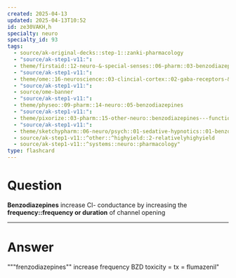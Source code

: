 ```yaml
---
created: 2025-04-13
updated: 2025-04-13T10:52
id: ze30VAKH,h
specialty: neuro
specialty_id: 93
tags:
  - source/ak-original-decks::step-1::zanki-pharmacology
  - "source/ak-step1-v11:": 
  - theme/firstaid::12-neuro-&-special-senses::06-pharm::03-benzodiazepines
  - "source/ak-step1-v11:": 
  - theme/ome::16-neuroscience::03-clincial-cortex::02-gaba-receptors-&-alcohol
  - "source/ak-step1-v11:": 
  - source/ome-banner
  - "source/ak-step1-v11:": 
  - theme/physeo::09-pharm::14-neuro::05-benzodiazepines
  - "source/ak-step1-v11:": 
  - theme/pixorize::03-pharm::15-other-neuro::benzodiazepines---function
  - "source/ak-step1-v11:": 
  - theme/sketchypharm::06-neuro/psych::01-sedative-hypnotics::01-benzodiazepines,-flumazenil
  - source/ak-step1-v11::^other::^highyield::2-relativelyhighyield
  - source/ak-step1-v11::^systems::neuro::pharmacology"
type: flashcard
---
```


# Question
**Benzodiazepines** increase Cl- conductance by increasing the **frequency::frequency or duration** of channel opening

---

# Answer
"""frenzodiazepines"" increase frequency   BZD toxicity = tx = flumazenil"